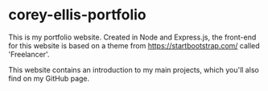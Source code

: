 # corey-ellis-portfolio

This is my portfolio website. Created in Node and Express.js, the front-end for this website is based on a theme from https://startbootstrap.com/ called 'Freelancer'. 

This website contains an introduction to my main projects, which you'll also find on my GitHub page.
